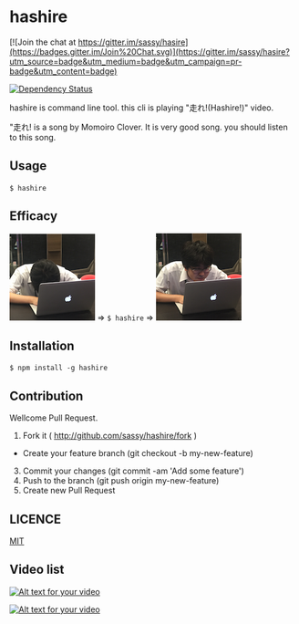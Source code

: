 hashire
==

[![Join the chat at https://gitter.im/sassy/hasire](https://badges.gitter.im/Join%20Chat.svg)](https://gitter.im/sassy/hasire?utm_source=badge&utm_medium=badge&utm_campaign=pr-badge&utm_content=badge)

[![Dependency Status](https://gemnasium.com/badges/github.com/sassy/hashire.svg)](https://gemnasium.com/github.com/sassy/hashire)

hashire is command line tool. this cli is playing "走れ!(Hashire!)" video.

"走れ! is a song by Momoiro Clover. It is very good song. you should listen to this song.

## Usage

```
$ hashire
```

## Efficacy

![before](img/before.png) => ``$ hashire`` =>  ![after](img/after.png)


## Installation

```
$ npm install -g hashire
```

## Contribution

Wellcome Pull Request.

1. Fork it ( http://github.com/sassy/hashire/fork )
+ Create your feature branch (git checkout -b my-new-feature)
3. Commit your changes (git commit -am 'Add some feature')
4. Push to the branch (git push origin my-new-feature)
5. Create new Pull Request

## LICENCE

[MIT](https://github.com/sassy/hashire/blob/master/LICENSE)

## Video list

[![Alt text for your video](http://img.youtube.com/vi/GFGN5fa3Go4/0.jpg)](http://www.youtube.com/watch?v=GFGN5fa3Go4)

[![Alt text for your video](http://img.youtube.com/vi/0IrUT0sXrBU/0.jpg)](http://www.youtube.com/watch?v=0IrUT0sXrBU)
